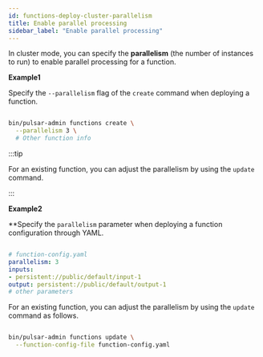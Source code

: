 ```yaml
---
id: functions-deploy-cluster-parallelism
title: Enable parallel processing
sidebar_label: "Enable parallel processing"
---
```


In cluster mode, you can specify the **parallelism** (the number of instances to run) to enable parallel processing for a function.

**Example1**

Specify the `--parallelism` flag of the `create` command when deploying a function. 

```bash

bin/pulsar-admin functions create \
  --parallelism 3 \
  # Other function info

```

:::tip

For an existing function, you can adjust the parallelism by using the `update` command.

:::


**Example2**

**Specify the `parallelism` parameter when deploying a function configuration through YAML.

```yaml

# function-config.yaml
parallelism: 3
inputs:
- persistent://public/default/input-1
output: persistent://public/default/output-1
# other parameters

```

For an existing function, you can adjust the parallelism by using the `update` command as follows.

```bash

bin/pulsar-admin functions update \
  --function-config-file function-config.yaml

```

